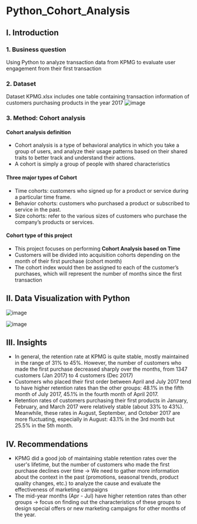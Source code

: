 # Python_Cohort_Analysis

## I. Introduction
### 1. Business question
Using Python to analyze transaction data from KPMG to evaluate user engagement from their first transaction
### 2. Dataset
Dataset KPMG.xlsx includes one table containing transaction information of customers purchasing products in the year 2017
![image](https://github.com/thuhuongphan11/Python_Cohort_Analysis/assets/141643891/318c4c25-4f3e-4325-85a6-c31b1cce722f)

### 3. Method: Cohort analysis
#### Cohort analysis definition
- Cohort analysis is a type of behavioral analytics in which you take a group of users, and analyze their usage patterns based on their shared traits to better track and understand their actions.
- A cohort is simply a group of people with shared characteristics
#### Three major types of Cohort
- Time cohorts: customers who signed up for a product or service during a particular time frame.
- Behavior cohorts: customers who purchased a product or subscribed to service in the past.
- Size cohorts: refer to the various sizes of customers who purchase the company’s products or services.
#### Cohort type of this project
- This project focuses on performing **Cohort Analysis based on Time**
- Customers will be divided into acquisition cohorts depending on the month of their first purchase (cohort month)
- The cohort index would then be assigned to each of the customer’s purchases, which will represent the number of months since the first transaction
## II. Data Visualization with Python
![image](https://github.com/thuhuongphan11/Python_Cohort_Analysis/assets/141643891/c195f504-213b-4c7b-8266-051ab7173144)

![image](https://github.com/thuhuongphan11/Python_Cohort_Analysis/assets/141643891/30c6e762-13a9-45e5-ac7d-b9dec1a55acf)

## III. Insights
- In general, the retention rate at KPMG is quite stable, mostly maintained in the range of 31% to 45%. However, the number of customers who made the first purchase decreased sharply over the months, from 1347 customers (Jan 2017) to 4 customers (Dec 2017)
- Customers who placed their first order between April and July 2017 tend to have higher retention rates than the other groups: 48.1% in the fifth month of July 2017, 45.1% in the fourth month of April 2017.
- Retention rates of customers purchasing their first products in January, February, and March 2017 were relatively stable (about 33% to 43%). Meanwhile, these rates in August, September, and October 2017 are more fluctuating, especially in August: 43.1% in the 3rd month but 25.5% in the 5th month.
## IV. Recommendations
- KPMG did a good job of maintaining stable retention rates over the user's lifetime, but the number of customers who made the first purchase declines over time → We need to gather more information about the context in the past (promotions, seasonal trends, product quality changes, etc.) to analyze the cause and evaluate the effectiveness of marketing campaigns
- The mid-year months (Apr - Jul) have higher retention rates than other groups -> focus on finding out the characteristics of these groups to design special offers or new marketing campaigns for other months of the year.
